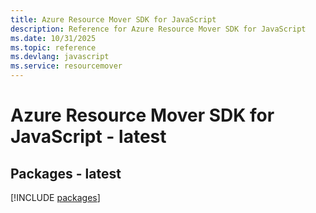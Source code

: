 ```yaml
---
title: Azure Resource Mover SDK for JavaScript
description: Reference for Azure Resource Mover SDK for JavaScript
ms.date: 10/31/2025
ms.topic: reference
ms.devlang: javascript
ms.service: resourcemover
---
```

# Azure Resource Mover SDK for JavaScript - latest
## Packages - latest
[!INCLUDE [packages](resource-mover-index.md)]